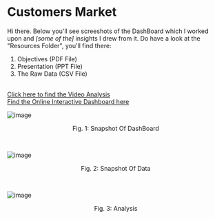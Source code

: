 # Customers Market

Hi there. Below you'll see screeshots of the DashBoard which I worked upon and *[some of the]* insights I drew from it. Do have a look at the "Resources Folder", you'll find there:
1. Objectives (PDF File)
2. Presentation (PPT File) 
3. The Raw Data (CSV File)</br></br>

[Click here to find the Video Analysis](https://www.linkedin.com/posts/shivamtofficial_internship-business-project-activity-6931194360004775936-qjQm?utm_source=linkedin_share&utm_medium=member_desktop_web) </br>
[Find the Online Interactive Dashboard here](https://onedrive.live.com/view.aspx?resid=805EBE40645B2DD6!4147&ithint=file%2cxlsx&authkey=!AHcWGw29QaTRUVo)

![image](https://user-images.githubusercontent.com/91784043/174635384-159f51b8-6b0e-4ce3-8e38-1d6be6c25219.png)

<p align = "center">
Fig. 1: Snapshot Of DashBoard
</p>
</br>


![image](https://user-images.githubusercontent.com/91784043/174634936-df8ab3ae-fa46-45d9-b7cc-0ef0f053abd9.png)

<p align = "center">
Fig. 2: Snapshot Of Data
</p>
</br>

![image](https://user-images.githubusercontent.com/91784043/174635757-b91b7a28-b3b6-4183-8258-e4699266ca58.png)


<p align = "center">
Fig. 3: Analysis
</p>
